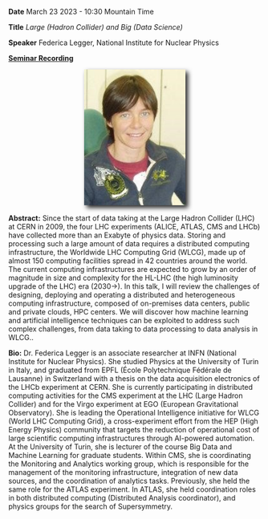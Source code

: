

**Date** March 23 2023 - 10:30 Mountain Time

**Title** *Large (Hadron Collider) and Big (Data Science)*

**Speaker** Federica Legger, National Institute for Nuclear Physics 


<a target="_blank" href='https://drive.google.com/file/d/103YP4vt5McaVgeEWtKxrew9aSGtcxWe_/view'>**Seminar Recording**</a>


<p align=center>
<img src="assets/misc/legger.jpg" width="40%" style="filter: drop-shadow(5px 5px 5px #222);"> 
</p> 

**Abstract:** Since the start of data taking at the Large Hadron Collider (LHC) at CERN in 2009, the four LHC experiments (ALICE, ATLAS, CMS and LHCb) have collected more than an Exabyte of physics data. Storing and processing such a large amount of data requires a distributed computing infrastructure, the Worldwide LHC Computing Grid (WLCG), made up of almost 150 computing facilities spread in 42 countries around the world. The current computing infrastructures are expected to grow by an order of magnitude in size and complexity for the HL-LHC (the high luminosity upgrade of the LHC) era (2030->). In this talk, I will review the challenges of designing, deploying and operating a distributed and heterogeneous computing infrastructure, composed of on-premises data centers, public and private clouds, HPC centers. We will discover how machine learning and artificial intelligence techniques can be exploited to address such complex challenges, from data taking to data processing to data analysis in WLCG..

**Bio:** Dr. Federica Legger is an associate researcher at INFN (National Institute for Nuclear Physics). She studied Physics at the University of Turin in Italy, and graduated from EPFL (École Polytechnique Fédérale de Lausanne) in Switzerland with a thesis on the data acquisition electronics of the LHCb experiment at CERN. She is currently participating in distributed computing activities for the CMS experiment at the LHC (Large Hadron Collider) and for the Virgo experiment at EGO (European Gravitational Observatory). She is leading the Operational Intelligence initiative for WLCG (World LHC Computing Grid), a cross-experiment effort from the HEP (High Energy Physics) community that targets the reduction of operational cost of large scientific computing infrastructures through AI-powered automation. At the University of Turin, she is lecturer of the course Big Data and Machine Learning for graduate students. Within CMS, she is coordinating the Monitoring and Analytics working group, which is responsible for the management of the monitoring infrastructure, integration of new data sources, and the coordination of analytics tasks. Previously, she held the same role for the ATLAS experiment. In ATLAS, she held coordination roles in both distributed computing (Distributed Analysis coordinator), and physics groups for the search of Supersymmetry.



